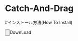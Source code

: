 # Catch-And-Drag

#インストール方法(How To Install)

<html>
  <input type="button" href="https://github.com/hoon6620/Catch-And-Drag/archive/refs/heads/main.zip">DownLoad</input>
</html>
